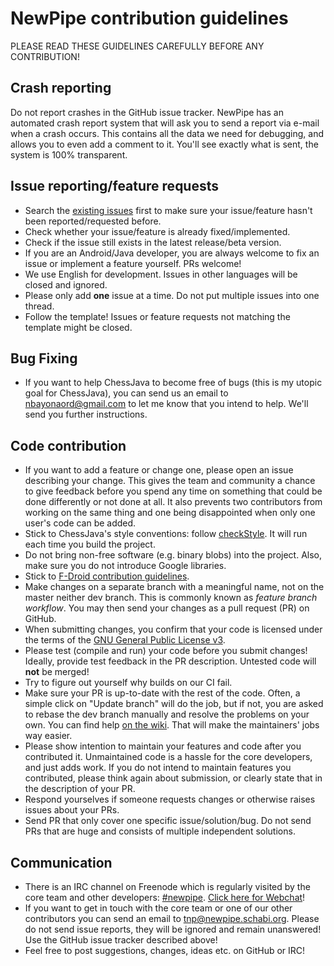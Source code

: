 NewPipe contribution guidelines
===============================

PLEASE READ THESE GUIDELINES CAREFULLY BEFORE ANY CONTRIBUTION!

## Crash reporting

Do not report crashes in the GitHub issue tracker. NewPipe has an automated crash report system that will ask you to
send a report via e-mail when a crash occurs. This contains all the data we need for debugging, and allows you to even
add a comment to it. You'll see exactly what is sent, the system is 100% transparent.

## Issue reporting/feature requests

* Search the [existing issues](https://github.com/nclsbayona/ChessJava/issues) first to make sure your issue/feature
hasn't been reported/requested before.
* Check whether your issue/feature is already fixed/implemented.
* Check if the issue still exists in the latest release/beta version.
* If you are an Android/Java developer, you are always welcome to fix an issue or implement a feature yourself. PRs welcome!
* We use English for development. Issues in other languages will be closed and ignored.
* Please only add **one** issue at a time. Do not put multiple issues into one thread.
* Follow the template! Issues or feature requests not matching the template might be closed.

## Bug Fixing
* If you want to help ChessJava to become free of bugs (this is my utopic goal for ChessJava), you can send us an email to
<a href="nbayonaord@gmail.com">nbayonaord@gmail.com</a> to let me know that you intend to help. We'll send you further instructions. 

## Code contribution

* If you want to add a feature or change one, please open an issue describing your change. This gives the team and community a chance to give feedback before you spend any time on something that could be done differently or not done at all. It also prevents two contributors from working on the same thing and one being disappointed when only one user's code can be added.
* Stick to ChessJava's style conventions: follow [checkStyle](https://github.com/checkstyle/checkstyle). It will run each time you build the project.
* Do not bring non-free software (e.g. binary blobs) into the project. Also, make sure you do not introduce Google
  libraries.
* Stick to [F-Droid contribution guidelines](https://f-droid.org/wiki/page/Inclusion_Policy).
* Make changes on a separate branch with a meaningful name, not on the master neither dev branch. This is commonly known as *feature branch workflow*. You
  may then send your changes as a pull request (PR) on GitHub.
* When submitting changes, you confirm that your code is licensed under the terms of the
  [GNU General Public License v3](https://www.gnu.org/licenses/gpl-3.0.html).
* Please test (compile and run) your code before you submit changes! Ideally, provide test feedback in the PR
  description. Untested code will **not** be merged!
* Try to figure out yourself why builds on our CI fail.
* Make sure your PR is up-to-date with the rest of the code. Often, a simple click on "Update branch" will do the job,
  but if not, you are asked to rebase the dev branch manually and resolve the problems on your own. You can find help [on the wiki](https://github.com/TeamNewPipe/NewPipe/wiki/How-to-merge-a-PR). That will make the
  maintainers' jobs way easier.
* Please show intention to maintain your features and code after you contributed it. Unmaintained code is a hassle for
  the core developers, and just adds work. If you do not intend to maintain features you contributed, please think again
  about submission, or clearly state that in the description of your PR.
* Respond yourselves if someone requests changes or otherwise raises issues about your PRs.
* Send PR that only cover one specific issue/solution/bug. Do not send PRs that are huge and consists of multiple
  independent solutions.

## Communication

* There is an IRC channel on Freenode which is regularly visited by the core team and other developers:
  [#newpipe](irc:irc.freenode.net/newpipe). [Click here for Webchat](https://webchat.freenode.net/?channels=newpipe)!
* If you want to get in touch with the core team or one of our other contributors you can send an email to
  <a href="mailto:tnp@newpipe.schabi.org">tnp@newpipe.schabi.org</a>. Please do not send issue reports, they will be ignored and remain unanswered! Use the GitHub issue
  tracker described above!
* Feel free to post suggestions, changes, ideas etc. on GitHub or IRC!
